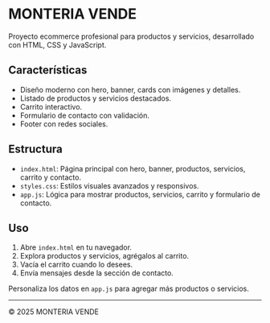 # MONTERIA VENDE

Proyecto ecommerce profesional para productos y servicios, desarrollado con HTML, CSS y JavaScript.

## Características

- Diseño moderno con hero, banner, cards con imágenes y detalles.
- Listado de productos y servicios destacados.
- Carrito interactivo.
- Formulario de contacto con validación.
- Footer con redes sociales.

## Estructura

- `index.html`: Página principal con hero, banner, productos, servicios, carrito y contacto.
- `styles.css`: Estilos visuales avanzados y responsivos.
- `app.js`: Lógica para mostrar productos, servicios, carrito y formulario de contacto.

## Uso

1. Abre `index.html` en tu navegador.
2. Explora productos y servicios, agrégalos al carrito.
3. Vacía el carrito cuando lo desees.
4. Envía mensajes desde la sección de contacto.

Personaliza los datos en `app.js` para agregar más productos o servicios.

---

© 2025 MONTERIA VENDE
